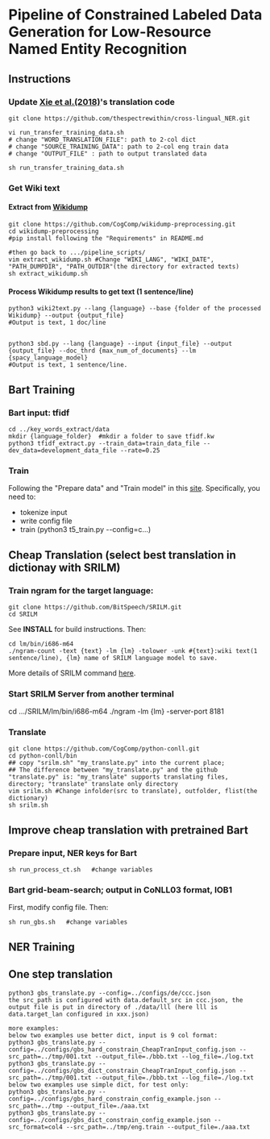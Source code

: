 # Pipeline of Constrained Labeled Data Generation for Low-Resource Named Entity Recognition

## Instructions 

### Update [Xie et al.(2018)](https://aclanthology.org/D18-1034.pdf)'s translation code
```
git clone https://github.com/thespectrewithin/cross-lingual_NER.git

vi run_transfer_training_data.sh
# change "WORD_TRANSLATION_FILE": path to 2-col dict
# change "SOURCE_TRAINING_DATA": path to 2-col eng train data
# change "OUTPUT_FILE" : path to output translated data

sh run_transfer_training_data.sh
```

### Get Wiki text
#### Extract from [Wikidump](https://github.com/CogComp/wikidump-preprocessing)
```
git clone https://github.com/CogComp/wikidump-preprocessing.git
cd wikidump-preprocessing
#pip install following the "Requirements" in README.md

#then go back to .../pipeline_scripts/
vim extract_wikidump.sh #Change "WIKI_LANG", "WIKI_DATE", "PATH_DUMPDIR", "PATH_OUTDIR"(the directory for extracted texts)
sh extract_wikidump.sh
```
#### Process Wikidump results to get text (1 sentence/line) 
```
python3 wiki2text.py --lang {language} --base {folder of the processed Wikidump} --output {output_file}
#Output is text, 1 doc/line

 
python3 sbd.py --lang {language} --input {input_file} --output {output_file} --doc_thrd {max_num_of_documents} --lm {spacy_language_model}
#Output is text, 1 sentence/line.
```

## Bart Training
### Bart input: tfidf  
```
cd ../key_words_extract/data
mkdir {language_folder}  #mkdir a folder to save tfidf.kw
python3 tfidf_extract.py --train_data=train_data_file --dev_data=development_data_file --rate=0.25
```
### Train
Following the "Prepare data" and "Train model" in this [site](https://github.com/octaviaguo/Better-Cheap-Translation/tree/main/t5_train). Specifically, you need to: 
* tokenize input
* write config file
* train (python3 t5_train.py --config=c...)

## Cheap Translation (select best translation in dictionay with SRILM)
### Train ngram for the target language:
```
git clone https://github.com/BitSpeech/SRILM.git
cd SRILM
```
See **INSTALL** for build instructions. Then:
```
cd lm/bin/i686-m64
./ngram-count -text {text} -lm {lm} -tolower -unk #{text}:wiki text(1 sentence/line), {lm} name of SRILM language model to save.
```
More details of SRILM command [here](http://www.speech.sri.com/projects/srilm/manpages/ngram.1.html).


### Start SRILM Server from another terminal
cd .../SRILM/lm/bin/i686-m64
./ngram -lm {lm} -server-port 8181

### Translate
```
git clone https://github.com/CogComp/python-conll.git
cd python-conll/bin
## copy "srilm.sh" "my_translate.py" into the current place; 
## The difference between "my_translate.py" and the github "translate.py" is: "my_translate" supports translating files, directory; "translate" translate only directory
vim srilm.sh #Change infolder(src to translate), outfolder, flist(the dictionary)
sh srilm.sh
```

## Improve cheap translation with pretrained Bart
### Prepare input, NER keys for Bart
```
sh run_process_ct.sh   #change variables
```
### Bart grid-beam-search; output in CoNLL03 format, IOB1
First, modify config file. Then:
```
sh run_gbs.sh   #change variables
```

## NER Training

## One step translation

```
python3 gbs_translate.py --config=../configs/de/ccc.json
the src_path is configured with data.default_src in ccc.json, the output file is put in directory of ./data/lll (here lll is data.target_lan configured in xxx.json)

more examples:
below two examples use better dict, input is 9 col format:
python3 gbs_translate.py --config=../configs/gbs_hard_constrain_CheapTranInput_config.json --src_path=../tmp/001.txt --output_file=./bbb.txt --log_file=./log.txt
python3 gbs_translate.py --config=../configs/gbs_dict_constrain_CheapTranInput_config.json --src_path=../tmp/001.txt --output_file=./bbb.txt --log_file=./log.txt
below two examples use simple dict, for test only:
python3 gbs_translate.py --config=../configs/gbs_hard_constrain_config_example.json --src_path=../tmp --output_file=./aaa.txt
python3 gbs_translate.py --config=../configs/gbs_dict_constrain_config_example.json --src_format=col4 --src_path=../tmp/eng.train --output_file=./aaa.txt

```
